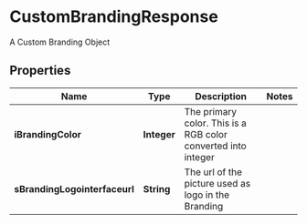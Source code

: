 

# CustomBrandingResponse

A Custom Branding Object

## Properties

| Name | Type | Description | Notes |
|------------ | ------------- | ------------- | -------------|
|**iBrandingColor** | **Integer** | The primary color. This is a RGB color converted into integer |  |
|**sBrandingLogointerfaceurl** | **String** | The url of the picture used as logo in the Branding |  |



